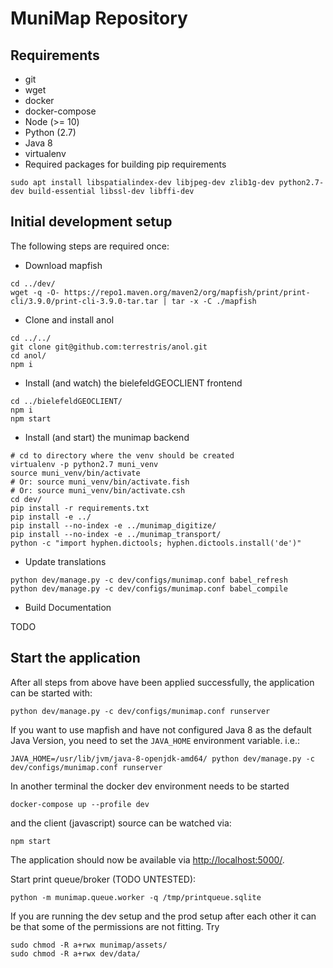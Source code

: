 # MuniMap Repository

## Requirements

* git
* wget
* docker
* docker-compose
* Node (>= 10)
* Python (2.7)
* Java 8
* virtualenv
* Required packages for building pip requirements
```
sudo apt install libspatialindex-dev libjpeg-dev zlib1g-dev python2.7-dev build-essential libssl-dev libffi-dev
```

## Initial development setup

The following steps are required once:

* Download mapfish

```
cd ../dev/
wget -q -O- https://repo1.maven.org/maven2/org/mapfish/print/print-cli/3.9.0/print-cli-3.9.0-tar.tar | tar -x -C ./mapfish
``` 

* Clone and install anol

```
cd ../../
git clone git@github.com:terrestris/anol.git
cd anol/
npm i
```

* Install (and watch) the bielefeldGEOCLIENT frontend

```
cd ../bielefeldGEOCLIENT/
npm i
npm start
```

* Install (and start) the munimap backend

```
# cd to directory where the venv should be created
virtualenv -p python2.7 muni_venv
source muni_venv/bin/activate
# Or: source muni_venv/bin/activate.fish
# Or: source muni_venv/bin/activate.csh
cd dev/
pip install -r requirements.txt
pip install -e ../
pip install --no-index -e ../munimap_digitize/
pip install --no-index -e ../munimap_transport/
python -c "import hyphen.dictools; hyphen.dictools.install('de')"
```

* Update translations

```
python dev/manage.py -c dev/configs/munimap.conf babel_refresh
python dev/manage.py -c dev/configs/munimap.conf babel_compile
```

* Build Documentation

TODO

## Start the application

After all steps from above have been applied successfully, the application can be started with:

```
python dev/manage.py -c dev/configs/munimap.conf runserver
```

If you want to use mapfish and have not configured Java 8 as the default Java Version, you need to set the `JAVA_HOME` environment variable. i.e.:
```
JAVA_HOME=/usr/lib/jvm/java-8-openjdk-amd64/ python dev/manage.py -c dev/configs/munimap.conf runserver
```

In another terminal the docker dev environment needs to be started
```
docker-compose up --profile dev 
```

and the client (javascript) source can be watched via:

```
npm start
```

The application should now be available via [http://localhost:5000/](http://localhost:5000/).

Start print queue/broker (TODO UNTESTED):

```
python -m munimap.queue.worker -q /tmp/printqueue.sqlite
```



If you are running the dev setup and the prod setup after each other it can be that some of the permissions are not fitting. Try
```
sudo chmod -R a+rwx munimap/assets/
sudo chmod -R a+rwx dev/data/
```